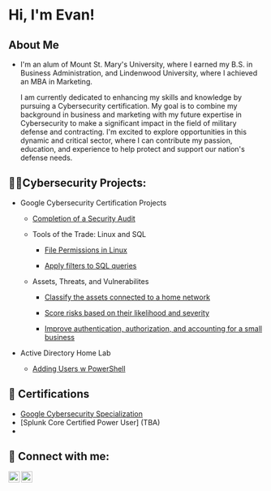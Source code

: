 <h1>Hi, I'm Evan! 

<h2> About Me </h2>
  
- I'm an alum of Mount St. Mary's University, where I earned my B.S. in Business Administration, and Lindenwood University, where I achieved an MBA in Marketing. 
  
  I am currently dedicated to enhancing my skills and knowledge by pursuing a Cybersecurity certification. My goal is to combine my background in business and marketing with my future expertise in Cybersecurity to make a significant impact in the field of military defense and contracting. I'm excited to explore opportunities in this dynamic and critical sector, where I can contribute my passion, education, and experience to help protect and support our nation's defense needs.

<h2>👨‍💻Cybersecurity Projects:</h2>

 - Google Cybersecurity Certification Projects

     - [Completion of a Security Audit](https://github.com/EJaniec/Completion-of-a-Security-Audit.git)

   - Tools of the Trade: Linux and SQL
  
     - [ File Permissions in Linux ](https://github.com/EJaniec/File-permissions-in-Linux-)
  
     - [ Apply filters to SQL queries ](https://github.com/EJaniec/Apply-filters-to-SQL-queries)
    
   - Assets, Threats, and Vulnerabilites
    
     - [ Classify the assets connected to a home network ](https://github.com/EJaniec/Classify-the-assets-connected-to-a-home-network/blob/main/README.md)
    
     - [Score risks based on their likelihood and severity](https://github.com/EJaniec/Score-risks-based-on-their-likelihood-and-severity/blob/main/README.md)
     
     - [ Improve authentication, authorization, and accounting for a small business ](https://github.com/EJaniec/Activity-Improve-authentication-authorization-and-accounting-for-a-small-business/tree/main)
    
  - Active Directory Home Lab
    - [Adding Users w PowerShell](https://github.com/EJaniec/ActiveDirectoryHomeLab)
    
 
    


<h2>📜 Certifications</h2>

- [Google Cybersecurity Specialization](https://coursera.org/share/a64cc3bda0480bbb9f6ae76d44169e99)
- [Splunk Core Certified Power User] (TBA)
- 


<h2> 🤳 Connect with me:</h2>


[<img align="left" alt="Evjaniec | Twitter" width="22px" src="https://cdn.jsdelivr.net/npm/simple-icons@v3/icons/twitter.svg" />][twitter]
[<img align="left" alt="Evan Janiec  | LinkedIn" width="22px" src="https://cdn.jsdelivr.net/npm/simple-icons@v3/icons/linkedin.svg" />][linkedin]

[twitter]: https://twitter.com/Evjaniec

[linkedin]: https://linkedin.com/in/evan-janiec


